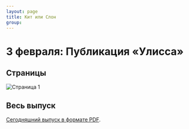 ```yaml
---
layout: page
title: Кит или Слон
group: 
---
```


# 3 февраля: Публикация «Улисса»

## Страницы

![Страница 1](https://www.dropbox.com/scl/fi/yyrd9hvdub1icq9wrqtkg/2025-02-03-page001.jpg?rlkey=15ripy8a1hmetfnu1ilan188a&raw=1)

## Весь выпуск

[Сегодняшний выпуск в формате PDF](https://www.dropbox.com/scl/fi/0kc6cqiipqbmvzoyitj22/2025-02-03.pdf?rlkey=zvy31hg6xw11ehf0ccbim6q08&raw=1). 


